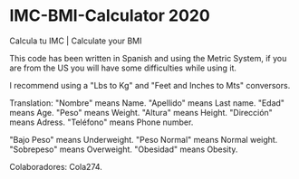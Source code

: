 # IMC-BMI-Calculator 2020
Calcula tu IMC | Calculate your BMI

This code has been written in Spanish and using the Metric System, if you are from the US you will have some difficulties while using it.

I recommend using a "Lbs to Kg" and "Feet and Inches to Mts" conversors.

Translation:
"Nombre" means Name.
"Apellido" means Last name.
"Edad" means Age.
"Peso" means Weight.
"Altura" means Height.
"Dirección" means Adress.
"Teléfono" means Phone number.

"Bajo Peso" means Underweight. 
"Peso Normal" means Normal weight. 
"Sobrepeso" means Overweight.
"Obesidad" means Obesity.  

Colaboradores: Cola274.
